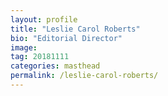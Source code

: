 ```yaml
---
layout: profile
title: "Leslie Carol Roberts"
bio: "Editorial Director"
image:
tag: 20181111
categories: masthead
permalink: /leslie-carol-roberts/
---
```

